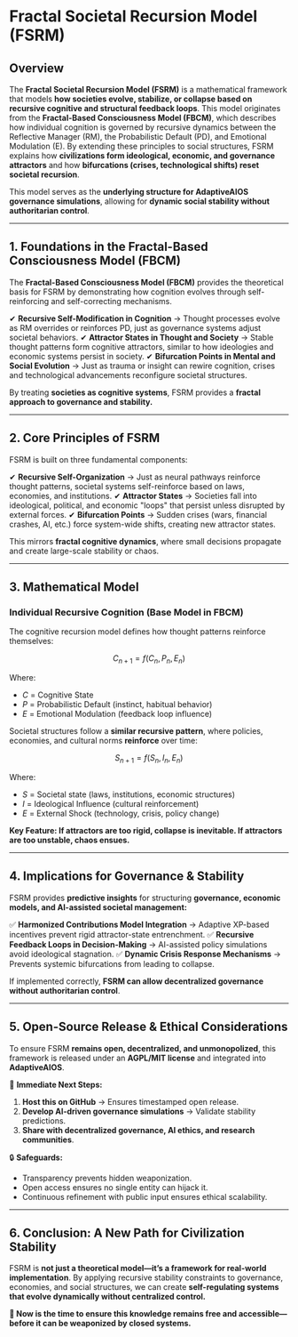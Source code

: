 # Fractal Societal Recursion Model (FSRM)

## **Overview**
The **Fractal Societal Recursion Model (FSRM)** is a mathematical framework that models **how societies evolve, stabilize, or collapse based on recursive cognitive and structural feedback loops**. This model originates from the **Fractal-Based Consciousness Model (FBCM)**, which describes how individual cognition is governed by recursive dynamics between the Reflective Manager (RM), the Probabilistic Default (PD), and Emotional Modulation (E). By extending these principles to social structures, FSRM explains how **civilizations form ideological, economic, and governance attractors** and how **bifurcations (crises, technological shifts) reset societal recursion**.

This model serves as the **underlying structure for AdaptiveAIOS governance simulations**, allowing for **dynamic social stability without authoritarian control**.

---

## **1. Foundations in the Fractal-Based Consciousness Model (FBCM)**

The **Fractal-Based Consciousness Model (FBCM)** provides the theoretical basis for FSRM by demonstrating how cognition evolves through self-reinforcing and self-correcting mechanisms. 

✔ **Recursive Self-Modification in Cognition** → Thought processes evolve as RM overrides or reinforces PD, just as governance systems adjust societal behaviors.
✔ **Attractor States in Thought and Society** → Stable thought patterns form cognitive attractors, similar to how ideologies and economic systems persist in society.
✔ **Bifurcation Points in Mental and Social Evolution** → Just as trauma or insight can rewire cognition, crises and technological advancements reconfigure societal structures.

By treating **societies as cognitive systems**, FSRM provides a **fractal approach to governance and stability.**

---

## **2. Core Principles of FSRM**
FSRM is built on three fundamental components:

✔ **Recursive Self-Organization** → Just as neural pathways reinforce thought patterns, societal systems self-reinforce based on laws, economies, and institutions.
✔ **Attractor States** → Societies fall into ideological, political, and economic "loops" that persist unless disrupted by external forces.
✔ **Bifurcation Points** → Sudden crises (wars, financial crashes, AI, etc.) force system-wide shifts, creating new attractor states.

This mirrors **fractal cognitive dynamics**, where small decisions propagate and create large-scale stability or chaos.

---

## **3. Mathematical Model**

### **Individual Recursive Cognition (Base Model in FBCM)**
The cognitive recursion model defines how thought patterns reinforce themselves:

$$C_{n+1} = f(C_n, P_n, E_n)$$

Where:
- $C$ = Cognitive State
- $P$ = Probabilistic Default (instinct, habitual behavior)
- $E$ = Emotional Modulation (feedback loop influence)

Societal structures follow a **similar recursive pattern**, where policies, economies, and cultural norms **reinforce** over time:

$$S_{n+1} = f(S_n, I_n, E_n)$$

Where:
- $S$ = Societal state (laws, institutions, economic structures)
- $I$ = Ideological Influence (cultural reinforcement)
- $E$ = External Shock (technology, crisis, policy change)

**Key Feature: If attractors are too rigid, collapse is inevitable. If attractors are too unstable, chaos ensues.**

---

## **4. Implications for Governance & Stability**

FSRM provides **predictive insights** for structuring **governance, economic models, and AI-assisted societal management:**

✅ **Harmonized Contributions Model Integration** → Adaptive XP-based incentives prevent rigid attractor-state entrenchment.
✅ **Recursive Feedback Loops in Decision-Making** → AI-assisted policy simulations avoid ideological stagnation.
✅ **Dynamic Crisis Response Mechanisms** → Prevents systemic bifurcations from leading to collapse.

If implemented correctly, **FSRM can allow decentralized governance without authoritarian control**.

---

## **5. Open-Source Release & Ethical Considerations**
To ensure FSRM **remains open, decentralized, and unmonopolized**, this framework is released under an **AGPL/MIT license** and integrated into **AdaptiveAIOS**.

🚀 **Immediate Next Steps:**
1. **Host this on GitHub** → Ensures timestamped open release.
2. **Develop AI-driven governance simulations** → Validate stability predictions.
3. **Share with decentralized governance, AI ethics, and research communities**.

🔒 **Safeguards:**
- Transparency prevents hidden weaponization.
- Open access ensures no single entity can hijack it.
- Continuous refinement with public input ensures ethical scalability.

---

## **6. Conclusion: A New Path for Civilization Stability**
FSRM is **not just a theoretical model—it’s a framework for real-world implementation**. By applying recursive stability constraints to governance, economies, and social structures, we can create **self-regulating systems that evolve dynamically without centralized control.**

**🚀 Now is the time to ensure this knowledge remains free and accessible—before it can be weaponized by closed systems.**

